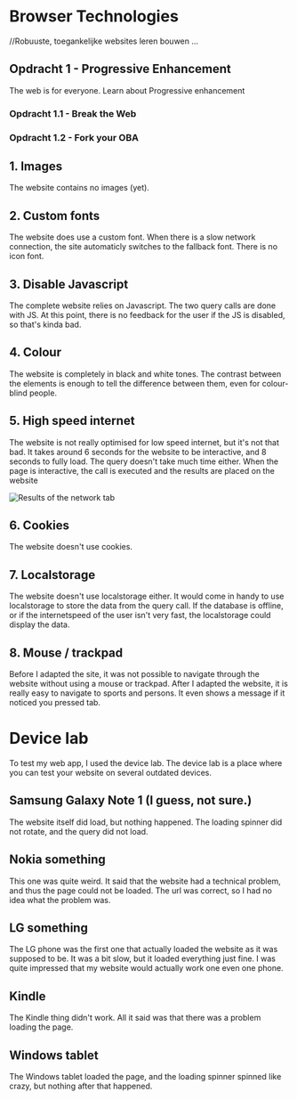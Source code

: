 # Browser Technologies
//Robuuste, toegankelijke websites leren bouwen …

## Opdracht 1 - Progressive Enhancement
The web is for everyone. Learn about Progressive enhancement

### Opdracht 1.1 - Break the Web


### Opdracht 1.2 - Fork your OBA

## 1. Images
The website contains no images (yet). 

## 2. Custom fonts
The website does use a custom font. When there is a slow network connection, the site automaticly switches to the fallback font. There is no icon font.

## 3. Disable Javascript
The complete website relies on Javascript. The two query calls are done with JS. At this point, there is no feedback for the user if the JS is disabled, so that's kinda bad.

## 4. Colour
The website is completely in black and white tones. The contrast between the elements is enough to tell the difference between them, even for colour-blind people. 

## 5. High speed internet
The website is not really optimised for low speed internet, but it's not that bad. It takes around 6 seconds for the website to be interactive, and 8 seconds to fully load. The query doesn't take much time either. When the page is interactive, the call is executed and the results are placed on the website

![Results of the network tab](https://imgur.com/kDSgsuJ)

## 6. Cookies
The website doesn't use cookies. 

## 7. Localstorage
The website doesn't use localstorage either. It would come in handy to use localstorage to store the data from the query call. If the database is offline, or if the internetspeed of the user isn't very fast, the localstorage could display the data.

## 8. Mouse / trackpad
Before I adapted the site, it was not possible to navigate through the website without using a mouse or trackpad. After I adapted the website, it is really easy to navigate to sports and persons. It even shows a message if it noticed you pressed tab.

# Device lab
To test my web app, I used the device lab. The device lab is a place where you can test your website on several outdated devices.

## Samsung Galaxy Note 1 (I guess, not sure.)
The website itself did load, but nothing happened. The loading spinner did not rotate, and the query did not load. 

## Nokia something
This one was quite weird. It said that the website had a technical problem, and thus the page could not be loaded. The url was correct, so I had no idea what the problem was.

## LG something
The LG phone was the first one that actually loaded the website as it was supposed to be. It was a bit slow, but it loaded everything just fine. I was quite impressed that my website would actually work one even one phone.

## Kindle
The Kindle thing didn't work. All it said was that there was a problem loading the page.

## Windows tablet
The Windows tablet loaded the page, and the loading spinner spinned like crazy, but nothing after that happened.